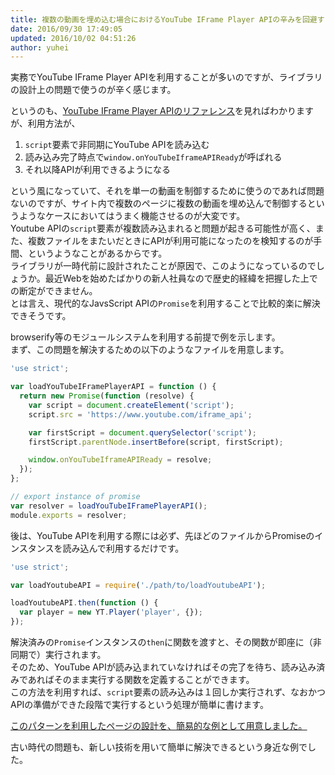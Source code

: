 ```yaml
---
title: 複数の動画を埋め込む場合におけるYouTube IFrame Player APIの辛みを回避する
date: 2016/09/30 17:49:05
updated: 2016/10/02 04:51:26
author: yuhei
---
```

実務でYouTube IFrame Player APIを利用することが多いのですが、ライブラリの設計上の問題で使うのが辛く感じます。

<!-- more -->

というのも、[YouTube IFrame Player APIのリファレンス](https://developers.google.com/youtube/iframe_api_reference?hl=ja)を見ればわかりますが、利用方法が、

1. `script`要素で非同期にYouTube APIを読み込む
1. 読み込み完了時点で`window.onYouTubeIframeAPIReady`が呼ばれる
1. それ以降APIが利用できるようになる

という風になっていて、それを単一の動画を制御するために使うのであれば問題ないのですが、サイト内で複数のページに複数の動画を埋め込んで制御するというようなケースにおいてはうまく機能させるのが大変です。  
Youtube APIの`script`要素が複数読み込まれると問題が起きる可能性が高く、また、複数ファイルをまたいだときにAPIが利用可能になったのを検知するのが手間、というようなことがあるからです。  
ライブラリが一時代前に設計されたことが原因で、このようになっているのでしょうか。最近Webを始めたばかりの新人社員なので歴史的経緯を把握した上での断定ができません。  
とは言え、現代的なJavsScript APIの`Promise`を利用することで比較的楽に解決できそうです。

browserify等のモジュールシステムを利用する前提で例を示します。  
まず、この問題を解決するための以下のようなファイルを用意します。

```javascript
'use strict';

var loadYouTubeIFramePlayerAPI = function () {
  return new Promise(function (resolve) {
    var script = document.createElement('script');
    script.src = 'https://www.youtube.com/iframe_api';

    var firstScript = document.querySelector('script');
    firstScript.parentNode.insertBefore(script, firstScript);

    window.onYouTubeIframeAPIReady = resolve;
  });
};

// export instance of promise
var resolver = loadYouTubeIFramePlayerAPI();
module.exports = resolver;
```

後は、YouTube APIを利用する際には必ず、先ほどのファイルからPromiseのインスタンスを読み込んで利用するだけです。

```javascript
'use strict';

var loadYoutubeAPI = require('./path/to/loadYoutubeAPI');

loadYoutubeAPI.then(function () {
  var player = new YT.Player('player', {});
});
```

解決済みの`Promise`インスタンスの`then`に関数を渡すと、その関数が即座に（非同期で）実行されます。  
そのため、YouTube APIが読み込まれていなければその完了を待ち、読み込み済みであればそのまま実行する関数を定義することができます。  
この方法を利用すれば、`script`要素の読み込みは１回しか実行されず、なおかつAPIの準備ができた段階で実行するという処理が簡単に書けます。

[このパターンを利用したページの設計を、簡易的な例として用意しました。](https://github.com/ryden-inc/rookies/tree/master/source/_demos/use-youtube-iframe-player-api-in-large-website)

古い時代の問題も、新しい技術を用いて簡単に解決できるという身近な例でした。
